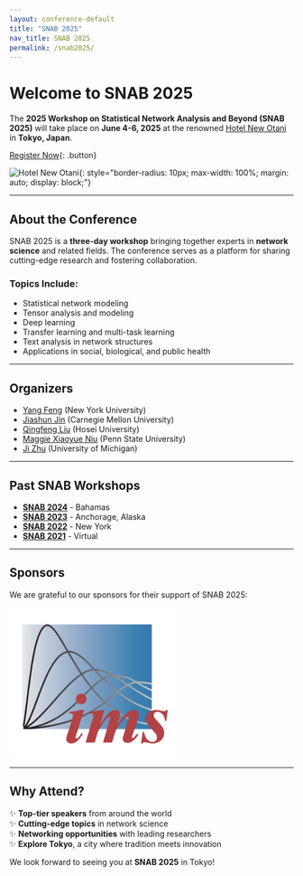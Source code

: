 ```yaml
---
layout: conference-default
title: "SNAB 2025"
nav_title: SNAB 2025
permalink: /snab2025/
---
```




# Welcome to SNAB 2025

The **2025 Workshop on Statistical Network Analysis and Beyond (SNAB 2025)** will take place on **June 4-6, 2025** at the renowned [Hotel New Otani](https://www.newotani.co.jp/en/tokyo/) in **Tokyo, Japan**.

[Register Now](#){: .button}

![Hotel New Otani](assets/img/hotel.jpg "Hotel New Otani, 
Tokyo"){: style="border-radius: 10px; max-width: 100%; margin: auto; display: block;"}

---

## About the Conference

SNAB 2025 is a **three-day workshop** bringing together experts in **network science** and related fields. The conference serves as a platform for sharing cutting-edge research and fostering collaboration.

### Topics Include:
- Statistical network modeling
- Tensor analysis and modeling
- Deep learning
- Transfer learning and multi-task learning
- Text analysis in network structures
- Applications in social, biological, and public health

---

## Organizers

- [Yang Feng](https://yangfengstat.github.io/) (New York University)
- [Jiashun Jin](https://www.stat.cmu.edu/~jiashun/) (Carnegie Mellon University)
- [Qingfeng Liu](https://qingfeng-liu.github.io/index1.html) (Hosei University)
- [Maggie Xiaoyue Niu](https://sites.google.com/view/maggiexniu/) (Penn State University)
- [Ji Zhu](https://dept.stat.lsa.umich.edu/~jizhu/) (University of Michigan)

---

## Past SNAB Workshops

- [**SNAB 2024**](https://sites.google.com/view/snab2024/) - Bahamas  
- [**SNAB 2023**](https://www.snab2023.org/) - Anchorage, Alaska  
- [**SNAB 2022**](https://yangfeng.hosting.nyu.edu/snab2022/) - New York  
- [**SNAB 2021**](https://dept.stat.lsa.umich.edu/~jizhu/snab2021/) - Virtual  

---
## Sponsors

We are grateful to our sponsors for their support of SNAB 2025:

![IMS](assets/img/ims.png "IMS")

---

## Why Attend?

✨ **Top-tier speakers** from around the world  
✨ **Cutting-edge topics** in network science  
✨ **Networking opportunities** with leading researchers  
✨ **Explore Tokyo**, a city where tradition meets innovation  

We look forward to seeing you at **SNAB 2025** in Tokyo!